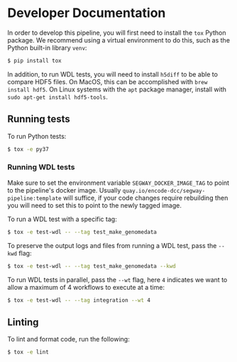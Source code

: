 # Developer Documentation

In order to develop this pipeline, you will first need to install the `tox` Python package. We recommend using a virtual environment to do this, such as the Python built-in library `venv`:

```bash
$ pip install tox
```

In addition, to run WDL tests, you will need to install `h5diff` to be able to compare HDF5 files. On MacOS, this can be accomplished with `brew install hdf5`. On Linux systems with the `apt` package manager, install with `sudo apt-get install hdf5-tools`.

## Running tests

To run Python tests:

```bash
$ tox -e py37
```

### Running WDL tests

Make sure to set the environment variable `SEGWAY_DOCKER_IMAGE_TAG` to point to the pipeline's docker image. Usually `quay.io/encode-dcc/segway-pipeline:template` will suffice, if your code changes require rebuilding then you will need to set this to point to the newly tagged image.

To run a WDL test with a specific tag:

```bash
$ tox -e test-wdl -- --tag test_make_genomedata
```

To preserve the output logs and files from running a WDL test, pass the `--kwd` flag:

```bash
$ tox -e test-wdl -- --tag test_make_genomedata --kwd
```

To run WDL tests in parallel, pass the `--wt` flag, here `4` indicates we want to allow a maximum of 4 workflows to execute at a time:

```bash
$ tox -e test-wdl -- --tag integration --wt 4
```

## Linting

To lint and format code, run the following:

```bash
$ tox -e lint
```
